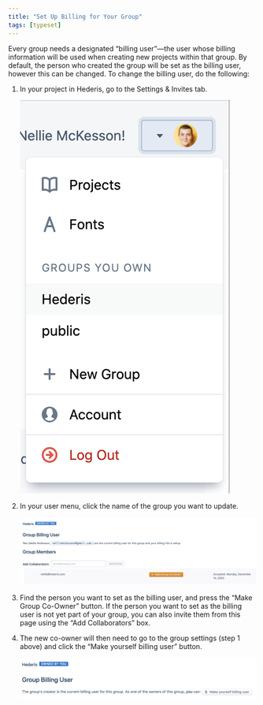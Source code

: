 ```yaml
---
title: "Set Up Billing for Your Group"
tags: [typeset]
---
```

 
<html><body><section data-type="chapter" class="hsecchapter" data-hederis-type="hsecchapter" id="group-billing" data-pi-attrs="id: group-billing; data-tags: typeset;" role="doc-chapter" data-tags="typeset" data-author-name=" " data-book-title=" " title="Set Up Billing for Your Group"><p class="hblkp" data-hederis-type="hblkp" id="pVkX3u3yF">Every group needs a designated &#8220;billing user&#8221;&#8212;the user whose billing information will be used when creating new projects within that group. By default, the person who created the group will be set as the billing user, however this can be changed. To change the billing user, do the following:</p><ol class="hwprnumlist" data-hederis-type="hwprnumlist" id="pKWx3SkSB"><li class="hblkoli" data-hederis-type="hblkoli" id="li26D9Rbb0"><p class="hblkoli" data-hederis-type="hblklip" id="pEp19vzuP">In your project in Hederis, go to the Settings &amp; Invites tab.</p><img data-hederis-type="hblkimg" class="hblkimg" id="peYED9nxX" src="/images/groupbilling1.png" data-img-src="/images/groupbilling1.png"/></li><li class="hblkoli" data-hederis-type="hblkoli" id="liUBt4TWlI"><p class="hblkoli" data-hederis-type="hblklip" id="pOrC1odFg">In your user menu, click the name of the group you want to update.</p><img data-hederis-type="hblkimg" class="hblkimg" id="pFZe2Uaxp" src="/images/groupbilling2.png" data-img-src="/images/groupbilling2.png"/></li><li class="hblkoli" data-hederis-type="hblkoli" id="liIIkuIU01"><p class="hblkoli" data-hederis-type="hblklip" id="pAJVZYMaZ">Find the person you want to set as the billing user, and press the &#8220;Make Group Co-Owner&#8221; button. If the person you want to set as the billing user is not yet part of your group, you can also invite them from this page using the &#8220;Add Collaborators&#8221; box.</p></li><li class="hblkoli" data-hederis-type="hblkoli" id="liPNLrEHtG"><p class="hblkoli" data-hederis-type="hblklip" id="pTdwTNhoV">The new co-owner will then need to go to the group settings (step 1 above) and click the &#8220;Make yourself billing user&#8221; button.</p><img data-hederis-type="hblkimg" class="hblkimg" id="pOTSDIjXT" src="/images/groupbilling3.png" data-img-src="/images/groupbilling3.png"/></li></ol><p class="hblkp" data-hederis-type="hblkp" id="p6xfNiySK"><a href="{% link _docs/intro-groups.md %}" class="hspana" data-hederis-type="hspana" id="pJgHXBRVN"/></p></section></body></html>
